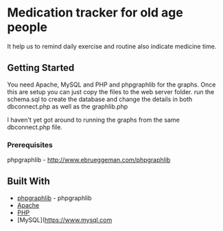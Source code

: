 # Medication tracker for old age people
It help us to remind daily exercise and routine also indicate medicine time.
## Getting Started

You need Apache, MySQL and PHP and phpgraphlib for the graphs. Once this are setup you can just copy the files to the web server folder. run the schema.sql to create the database and change the details in both dbconnect.php as well as the graphlib.php 

I haven't yet got around to running the graphs from the same dbconnect.php file.

### Prerequisites


phpgraphlib - http://www.ebrueggeman.com/phpgraphlib

## Built With

* [phpgraphlib](http://www.ebrueggeman.com/phpgraphlib) - phpgraphlib
* [Apache](https://www.apache.org/)
* [PHP](https://www.php.net)
* [MySQL](https://www.mysql.com
